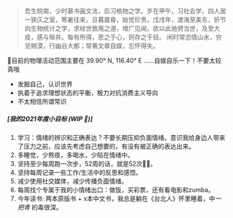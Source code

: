 > 吾生皖南，少时慕书画文法，后习格物之学。岁在甲午，习社会学，四人居一狭仄之室，寒暑往来，旦暮晨昏，始觉珍贵。戊戌年，渡海至美东，折节向生物统计之学，求经世致用之道，增广见闻，欲以此驰骋当世，及至大疫，感与惭并。每有所得，思之于心，则存之于目。 闲时常恣情山水，穷览朔漠，行幽谷大都；常著文章自娱，忘怀得失。

📍目前的物理活动范围主要在 39.90° N, 116.40° E ……自娱自乐一下！不要太较真哦

* 发掘自己，认识世界
* 执着于追求理想状态的平衡，极力对抗消费主义导向
* 不太相信所谓常识


##### [我的2021年度小目标 (WIP 🚧)]

1. 学习：情绪的辨识和正确表达？不要长期压抑负面情绪。意识我给身边人带来了压力之前，应该先考虑自己想要的，有没有被正确的表达出来。
2. 多睡觉，少熬夜，多喝水，少陷在情绪中。
3. 坚持至少每周跑一次步，52周的话，就是52次🏃‍♀️。
4. 坚持每周记录一些工作/生活中的反思和感悟。
5. 减少使用社交媒体，减少传播负面情绪。
6. 每周找个专属于我的小情绪出口：做饭，买彩票，还有看电影和zumba。
7. 今年读书: 两本原版书 + x本中文书，我总是躺在《台北人》怀里睡着，中*一把青* 的毒很深。
